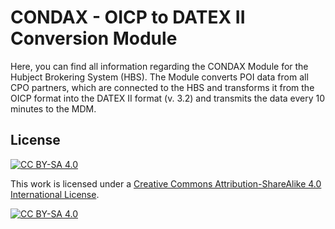 # CONDAX - OICP to DATEX II Conversion Module

Here, you can find all information regarding the CONDAX Module for the Hubject Brokering System (HBS). The Module converts POI data from all CPO partners, which are connected to the HBS and transforms it from the OICP format into the DATEX II format (v. 3.2) and transmits the data every 10 minutes to the MDM.

## License
[![CC BY-SA 4.0][cc-by-sa-shield]][cc-by-sa]

This work is licensed under a [Creative Commons Attribution-ShareAlike 4.0
International License][cc-by-sa].

[![CC BY-SA 4.0][cc-by-sa-image]][cc-by-sa]

[cc-by-sa]: http://creativecommons.org/licenses/by-sa/4.0/
[cc-by-sa-image]: https://licensebuttons.net/l/by-sa/4.0/88x31.png
[cc-by-sa-shield]: https://img.shields.io/badge/License-CC%20BY--SA%204.0-lightgrey.svg